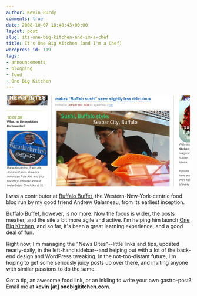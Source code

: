 ```yaml
---
author: Kevin Purdy
comments: true
date: 2008-10-07 18:48:43+00:00
layout: post
slug: its-one-big-kitchen-and-im-a-chef
title: It's One Big Kitchen (and I'm a Chef)
wordpress_id: 119
tags:
- announcements
- blogging
- food
- One Big Kitchen
---
```


![](/assets/uploads/2008/10/onebigkitchen_scaled.jpg)

I was a contributor at [Buffalo Buffet](http://buffalobuffet.com), the Western-New-York-centric food blog run by my good friend Andrew Galarneau, from its earliest inception.

Buffalo Buffet, however, is no more. Now the focus is wider, the posts meatier, and the site a bit more agile and active. I'm helping him launch [One Big Kitchen](http://onebigkitchen.com), and so far, it's been a great learning experience, and a good deal of fun.

Right now, I'm managing the "News Bites"--little links and tips, updated nearly-daily, in the left-hand sidebar--and helping out with a lot of the back-end design and WordPress tweaking. In the not-too-distant future, I'm hoping to get some seriously juicy posts up over there, and inviting anyone with similar passions to do the same.

Got a tip, an awesome food link, or an inkling to write your own gastro-post? Email me at **kevin [at] onebigkitchen.com**. 
